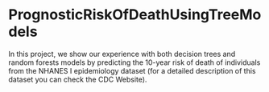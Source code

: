 # PrognosticRiskOfDeathUsingTreeModels
In this project, we show our experience with both decision trees and random forests models by predicting the 10-year risk of death of individuals from the NHANES I epidemiology dataset (for a detailed description of this dataset you can check the CDC Website).
